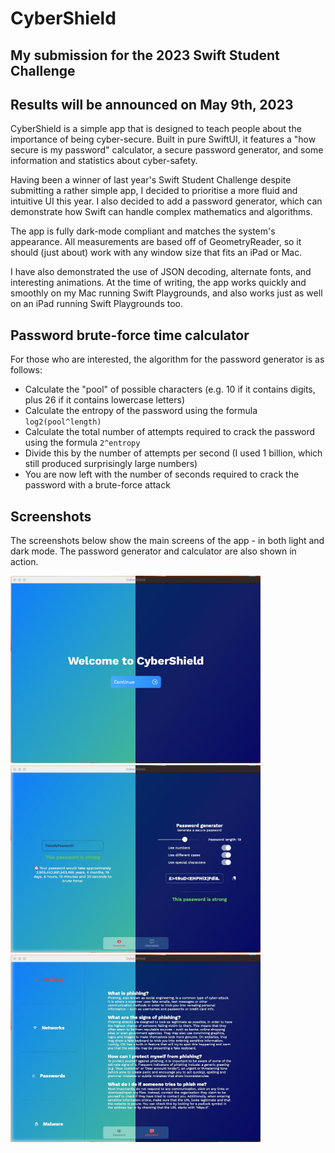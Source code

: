 # CyberShield
## My submission for the 2023 Swift Student Challenge

## Results will be announced on May 9th, 2023

CyberShield is a simple app that is designed to teach people about the importance of being cyber-secure. Built in pure SwiftUI, it features a "how secure is my password" calculator, a secure password generator, and some information and statistics about cyber-safety.

Having been a winner of last year's Swift Student Challenge despite submitting a rather simple app, I decided to prioritise a more fluid and intuitive UI this year. I also decided to add a password generator, which can demonstrate how Swift can handle complex mathematics and algorithms. 

The app is fully dark-mode compliant and matches the system's appearance. All measurements are based off of GeometryReader, so it should (just about) work with any window size that fits an iPad or Mac.

I have also demonstrated the use of JSON decoding, alternate fonts, and interesting animations. At the time of writing, the app works quickly and smoothly on my Mac running Swift Playgrounds, and also works just as well on an iPad running Swift Playgrounds too.

## Password brute-force time calculator
For those who are interested, the algorithm for the password generator is as follows:
* Calculate the "pool" of possible characters (e.g. 10 if it contains digits, plus 26 if it contains lowercase letters)
* Calculate the entropy of the password using the formula `log2(pool^length)`
* Calculate the total number of attempts required to crack the password using the formula `2^entropy`
* Divide this by the number of attempts per second (I used 1 billion, which still produced surprisingly large numbers)
* You are now left with the number of seconds required to crack the password with a brute-force attack

## Screenshots

<!-- Make sure the text doesn't split up -->
<!-- <img src="/repo/images/Title.jpg" width="400" height="300"> <img src="/repo/images/Passwords.jpg" width="400" height="300"> <img src="/repo/images/Info.jpg" width="400" height="300">
 -->
<div>
    <p>The screenshots below show the main screens of the app - in both light and dark mode. The password generator and calculator are also shown in action.</p>
    <img src="/repo/images/Title.jpg" width="400" height="300"> <img src="/repo/images/Passwords.jpg" width="400" height="300"> <img src="/repo/images/Info.jpg" width="400" height="300">
</div>